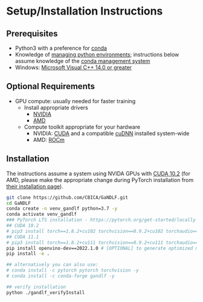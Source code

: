 # Setup/Installation Instructions

## Prerequisites

- Python3 with a preference for [conda](https://www.anaconda.com/)
- Knowledge of [managing python environments](https://docs.python.org/3/tutorial/venv.html); instructions below assume knowledge of the [conda management system](https://docs.conda.io/projects/conda/en/latest/user-guide/tasks/manage-environments.html)
- Windows: [Microsoft Visual C++ 14.0 or greater](http://visualstudio.microsoft.com/visual-cpp-build-tools)

## Optional Requirements

- GPU compute: usually needed for faster training
  - Install appropriate drivers
    - [NVIDIA](https://www.nvidia.com/Download/index.aspx?lang=en-us)
    - [AMD](https://www.amd.com/en/support)
  - Compute toolkit appropriate for your hardware
    - NVIDIA: [CUDA](https://developer.nvidia.com/cuda-download) and a compatible [cuDNN](https://developer.nvidia.com/cudnn) installed system-wide
    - AMD: [ROCm](https://www.amd.com/en/graphics/servers-solutions-rocm)

## Installation

The instructions assume a system using NVIDA GPUs with [CUDA 10.2](https://developer.nvidia.com/cuda-toolkit-archive) (for AMD, please make the appropriate change during PyTorch installation from [their installation page](https://pytorch.org/get-started/locally)).

```bash
git clone https://github.com/CBICA/GaNDLF.git
cd GaNDLF
conda create -n venv_gandlf python=3.7 -y
conda activate venv_gandlf
### PyTorch LTS installation - https://pytorch.org/get-started/locally
## CUDA 10.2
# pip3 install torch==1.8.2+cu102 torchvision==0.9.2+cu102 torchaudio==0.8.2 -f https://download.pytorch.org/whl/lts/1.8/torch_lts.html
## CUDA 11.1
# pip3 install torch==1.8.2+cu111 torchvision==0.9.2+cu111 torchaudio==0.8.2 -f https://download.pytorch.org/whl/lts/1.8/torch_lts.html
pip install openvino-dev==2022.1.0 # [OPTIONAL] to generate optimized models for inference
pip install -e .

## alternatively you can also use:
# conda install -c pytorch pytorch torchvision -y
# conda install -c conda-forge gandlf -y

## verify installation
python ./gandlf_verifyInstall
```

